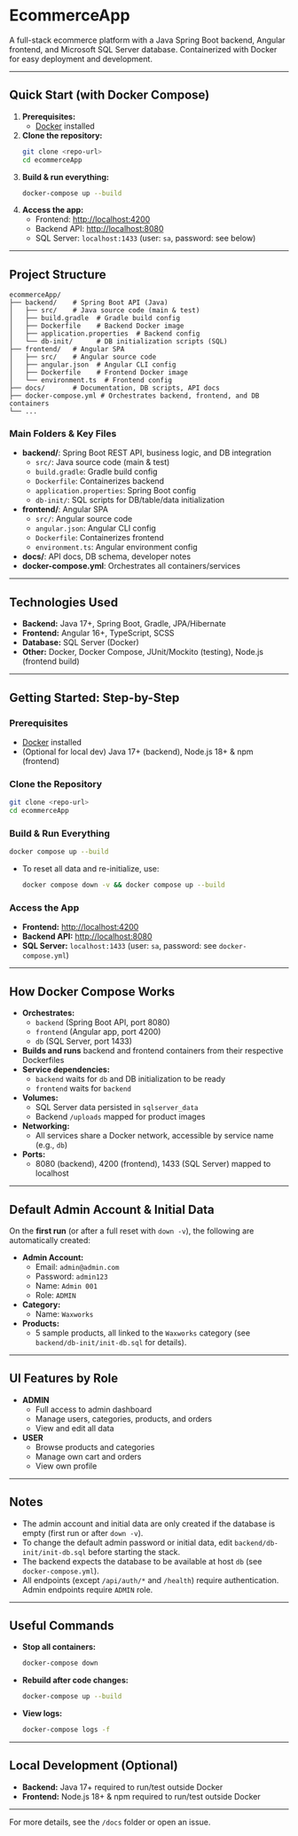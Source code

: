 # EcommerceApp

A full-stack ecommerce platform with a Java Spring Boot backend, Angular frontend, and Microsoft SQL Server database. Containerized with Docker for easy deployment and development.

---

## Quick Start (with Docker Compose)

1. **Prerequisites:**
   - [Docker](https://www.docker.com/products/docker-desktop) installed
2. **Clone the repository:**
   ```sh
   git clone <repo-url>
   cd ecommerceApp
   ```
3. **Build & run everything:**
   ```sh
   docker-compose up --build
   ```
4. **Access the app:**
   - Frontend: [http://localhost:4200](http://localhost:4200)
   - Backend API: [http://localhost:8080](http://localhost:8080)
   - SQL Server: `localhost:1433` (user: `sa`, password: see below)

---

## Project Structure

```
ecommerceApp/
├── backend/    # Spring Boot API (Java)
│   ├── src/    # Java source code (main & test)
│   ├── build.gradle  # Gradle build config
│   ├── Dockerfile    # Backend Docker image
│   ├── application.properties  # Backend config
│   └── db-init/      # DB initialization scripts (SQL)
├── frontend/   # Angular SPA
│   ├── src/    # Angular source code
│   ├── angular.json  # Angular CLI config
│   ├── Dockerfile    # Frontend Docker image
│   └── environment.ts  # Frontend config
├── docs/       # Documentation, DB scripts, API docs
├── docker-compose.yml # Orchestrates backend, frontend, and DB containers
└── ...
```

### Main Folders & Key Files
- **backend/**: Spring Boot REST API, business logic, and DB integration
  - `src/`: Java source code (main & test)
  - `build.gradle`: Gradle build config
  - `Dockerfile`: Containerizes backend
  - `application.properties`: Spring Boot config
  - `db-init/`: SQL scripts for DB/table/data initialization
- **frontend/**: Angular SPA
  - `src/`: Angular source code
  - `angular.json`: Angular CLI config
  - `Dockerfile`: Containerizes frontend
  - `environment.ts`: Angular environment config
- **docs/**: API docs, DB schema, developer notes
- **docker-compose.yml**: Orchestrates all containers/services

---

## Technologies Used
- **Backend:** Java 17+, Spring Boot, Gradle, JPA/Hibernate
- **Frontend:** Angular 16+, TypeScript, SCSS
- **Database:** SQL Server (Docker)
- **Other:** Docker, Docker Compose, JUnit/Mockito (testing), Node.js (frontend build)

---

## Getting Started: Step-by-Step

### Prerequisites
- [Docker](https://www.docker.com/products/docker-desktop) installed
- (Optional for local dev) Java 17+ (backend), Node.js 18+ & npm (frontend)

### Clone the Repository
```sh
git clone <repo-url>
cd ecommerceApp
```

### Build & Run Everything
```sh
docker compose up --build
```
- To reset all data and re-initialize, use:
  ```sh
  docker compose down -v && docker compose up --build
  ```

### Access the App
- **Frontend:** [http://localhost:4200](http://localhost:4200)
- **Backend API:** [http://localhost:8080](http://localhost:8080)
- **SQL Server:** `localhost:1433` (user: `sa`, password: see `docker-compose.yml`)

---

## How Docker Compose Works
- **Orchestrates:**
  - `backend` (Spring Boot API, port 8080)
  - `frontend` (Angular app, port 4200)
  - `db` (SQL Server, port 1433)
- **Builds and runs** backend and frontend containers from their respective Dockerfiles
- **Service dependencies:**
  - `backend` waits for `db` and DB initialization to be ready
  - `frontend` waits for `backend`
- **Volumes:**
  - SQL Server data persisted in `sqlserver_data`
  - Backend `/uploads` mapped for product images
- **Networking:**
  - All services share a Docker network, accessible by service name (e.g., `db`)
- **Ports:**
  - 8080 (backend), 4200 (frontend), 1433 (SQL Server) mapped to localhost

---

## Default Admin Account & Initial Data
On the **first run** (or after a full reset with `down -v`), the following are automatically created:
- **Admin Account:**
  - Email: `admin@admin.com`
  - Password: `admin123`
  - Name: `Admin 001`
  - Role: `ADMIN`
- **Category:**
  - Name: `Waxworks`
- **Products:**
  - 5 sample products, all linked to the `Waxworks` category (see `backend/db-init/init-db.sql` for details).

---

## UI Features by Role
- **ADMIN**
  - Full access to admin dashboard
  - Manage users, categories, products, and orders
  - View and edit all data
- **USER**
  - Browse products and categories
  - Manage own cart and orders
  - View own profile

---

## Notes
- The admin account and initial data are only created if the database is empty (first run or after `down -v`).
- To change the default admin password or initial data, edit `backend/db-init/init-db.sql` before starting the stack.
- The backend expects the database to be available at host `db` (see `docker-compose.yml`).
- All endpoints (except `/api/auth/*` and `/health`) require authentication. Admin endpoints require `ADMIN` role.

---

## Useful Commands
- **Stop all containers:**
  ```sh
  docker-compose down
  ```
- **Rebuild after code changes:**
  ```sh
  docker-compose up --build
  ```
- **View logs:**
  ```sh
  docker-compose logs -f
  ```

---

## Local Development (Optional)
- **Backend:** Java 17+ required to run/test outside Docker
- **Frontend:** Node.js 18+ & npm required to run/test outside Docker

---

For more details, see the `/docs` folder or open an issue. 